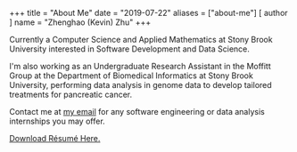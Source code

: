 +++
title = "About Me"
date = "2019-07-22"
aliases = ["about-me"]
[ author ]
  name = "Zhenghao (Kevin) Zhu"
+++

Currently a Computer Science and Applied Mathematics at Stony Brook University interested in Software Development and Data Science. 

I'm also working as an Undergraduate Research Assistant in the Moffitt Group at the Department of Biomedical Informatics at Stony Brook University, performing data analysis in genome data to develop tailored treatments for pancreatic cancer.

Contact me at <a href="mailto:kevinzhuzhenghao@gmail">my email</a> for any software engineering or data analysis internships you may offer.

<a href="https://drive.google.com/file/d/1B-zOl7RWpCB4oYNKd2pKki-f1M3XrNjl/view?usp=sharing">Download Résumé Here.</a>

